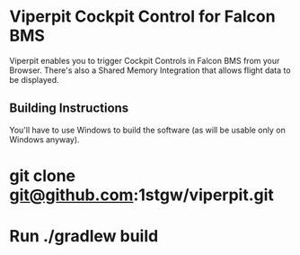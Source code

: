 Viperpit Cockpit Control for Falcon BMS
===============

Viperpit enables you to trigger Cockpit Controls in Falcon BMS from your Browser.
There's also a Shared Memory Integration that allows flight data to be displayed.

Building Instructions
---------------
You'll have to use Windows to build the software (as will be usable only on Windows anyway).

# git clone git@github.com:1stgw/viperpit.git
# Run ./gradlew build
